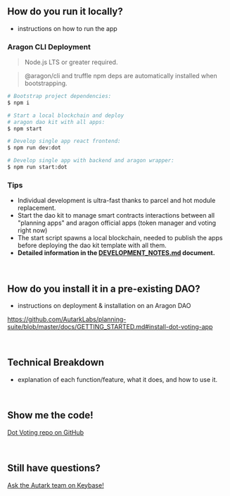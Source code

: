 ## How do you run it locally?
- instructions on how to run the app

### Aragon CLI Deployment 

> Node.js LTS or greater required.

> @aragon/cli and truffle npm deps are automatically installed when bootstrapping.

```bash
# Bootstrap project dependencies:
$ npm i

# Start a local blockchain and deploy
# aragon dao kit with all apps:
$ npm start

# Develop single app react frontend:
$ npm run dev:dot

# Develop single app with backend and aragon wrapper:
$ npm run start:dot
```

### Tips
- Individual development is ultra-fast thanks to parcel and hot module replacement.
- Start the dao kit to manage smart contracts interactions between all "planning apps" and aragon official apps (token manager and voting right now)
- The start script spawns a local blockchain, needed to publish the apps before deploying the dao kit template with all them.
- **Detailed information in the [DEVELOPMENT_NOTES.md](/docs/DEVELOPMENT_NOTES.md) document.**

<br>

## How do you install it in a pre-existing DAO?
- instructions on deployment & installation on an Aragon DAO

https://github.com/AutarkLabs/planning-suite/blob/master/docs/GETTING_STARTED.md#install-dot-voting-app

<br>

## Technical Breakdown 
- explanation of each function/feature, what it does, and how to use it. 

<br>

## Show me the code!

[Dot Voting repo on GitHub](https://github.com/AutarkLabs/planning-suite/tree/dev/apps/dot-voting)

<br>

## Still have questions?

[Ask the Autark team on Keybase!](https://keybase.io/team/autark.community)

<br>

